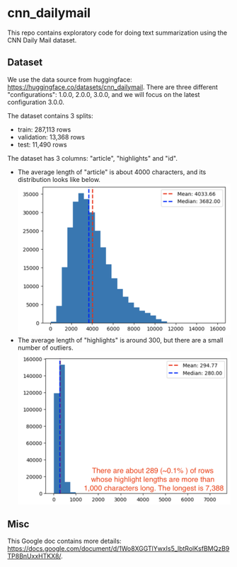# cnn_dailymail

This repo contains exploratory code for doing text summarization using the CNN Daily Mail dataset.

## Dataset

We use the data source from huggingface: https://huggingface.co/datasets/cnn_dailymail.
There are three different "configurations": 1.0.0, 2.0.0, 3.0.0, and we will focus on the latest configuration 3.0.0.

The dataset contains 3 splits:
- train: 287,113 rows
- validation: 13,368 rows
- test: 11,490 rows

The dataset has 3 columns: "article", "highlights" and "id".
- The average length of "article" is about 4000 characters, and its distribution looks like below.
  ![article length distribution](assets/article_len_dist.png)
- The average length of "highlights" is around 300, but there are a small number of outliers.
  ![highlights length distribution](assets/highlights_len_dist.png)

## Misc
This Google doc contains more details: https://docs.google.com/document/d/1Wo8XGGTlYwxIs5_lbtRolKsfBMQzB9TP8BnUxxHTKX8/.
